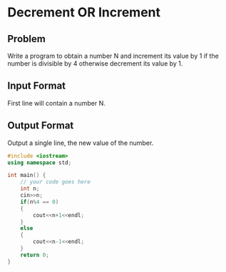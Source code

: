 # Decrement OR Increment
## Problem
Write a program to obtain a number N and increment its value by 1 if the number is divisible by 4 otherwise decrement its value by 1.

## Input Format
First line will contain a number N.

## Output Format
Output a single line, the new value of the number.

```cpp
#include <iostream>
using namespace std;

int main() {
	// your code goes here
	int n;
	cin>>n;
	if(n%4 == 0)
	{
	    cout<<n+1<<endl;
	}
	else
	{
	    cout<<n-1<<endl;
	}
	return 0;
}
```